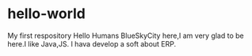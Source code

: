 # hello-world
My first respository
Hello Humans
  BlueSkyCity here,I am very glad to be here.I like Java,JS.
  I hava develop a soft about ERP.
